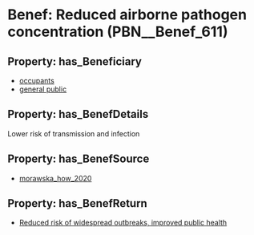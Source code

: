 # Benef: __Reduced airborne pathogen concentration__ (PBN__Benef_611)

## Property: has_Beneficiary

* [occupants](../Stakeholder/PBN__Stakeholder_92)
* [general public](../Stakeholder/PBN__Stakeholder_29)

## Property: has_BenefDetails

Lower risk of transmission and infection

## Property: has_BenefSource

* [morawska_how_2020](../Article/PBN__Article_121)

## Property: has_BenefReturn

* [Reduced risk of widespread outbreaks, improved public health](../BenefReturn/PBN__BenefReturn_659)

